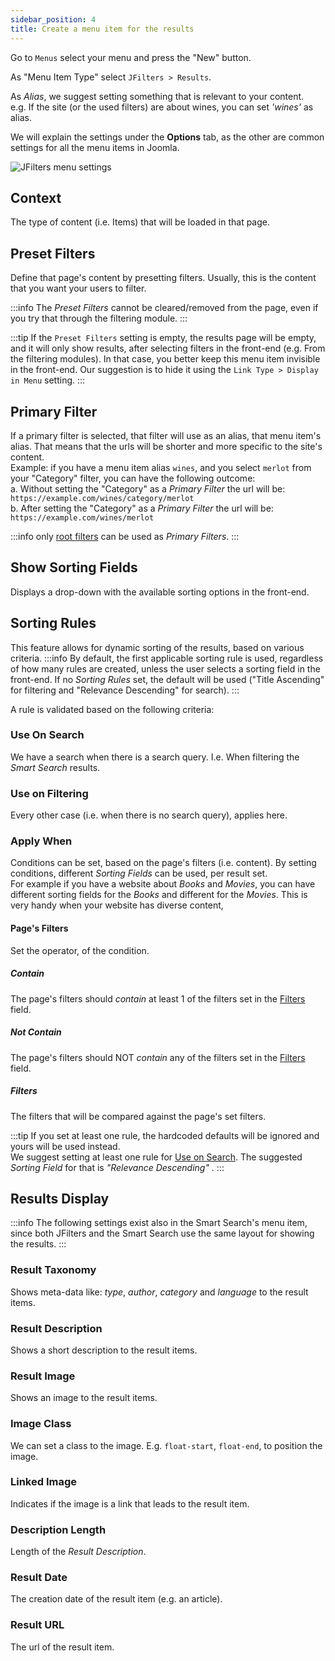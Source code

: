 ```yaml
---
sidebar_position: 4
title: Create a menu item for the results
---
```


Go to `Menus` select your menu and press the "New" button.

As "Menu Item Type" select `JFilters > Results`.

As *Alias*, we suggest setting something that is relevant to your content.  
e.g. If the site (or the used filters) are about wines, you can set *'wines'* as alias. 

We will explain the settings under the **Options** tab, as the other are common settings for all the menu items in Joomla.

![JFilters menu settings](/img/getting-started/menu-options.png)

## Context
The type of content (i.e. Items) that will be loaded in that page.

## Preset Filters
Define that page's content by presetting filters. Usually, this is the content that you want your users to filter.

:::info
The *Preset Filters* cannot be cleared/removed from the page, even if you try that through the filtering module.
:::

:::tip
If the `Preset Filters` setting is empty, the results page will be empty, and it will only show results, after selecting filters in the front-end (e.g. From the filtering modules).
In that case, you better keep this menu item invisible in the front-end.
Our suggestion is to hide it using the `Link Type > Display in Menu` setting.
:::

## Primary Filter
If a primary filter is selected, that filter will use as an alias, that menu item's alias.
That means that the urls will be shorter and more specific to the site's content.\
Example: if you have a menu item alias `wines`, and you select `merlot` from your "Category" filter, you can have the following outcome:\
a. Without setting the "Category" as a *Primary Filter* the url will be:
`https://example.com/wines/category/merlot` \
b. After setting the "Category" as a *Primary Filter* the url will be: `https://example.com/wines/merlot`

:::info
only [root filters](/component/filter-config/filter#root) can be used as *Primary Filters*.
:::

## Show Sorting Fields
Displays a drop-down with the available sorting options in the front-end.

## Sorting Rules
This feature allows for dynamic sorting of the results, based on various criteria.
:::info
By default, the first applicable sorting rule is used, regardless of how many rules are created, unless the user selects a sorting field in the front-end.
If no *Sorting Rules* set, the default will be used ("Title Ascending" for filtering and "Relevance Descending" for search).
:::

A rule is validated based on the following criteria:
### Use On Search 
We have a search when there is a search query. I.e. When filtering the *Smart Search* results.
### Use on Filtering
Every other case (i.e. when there is no search query), applies here.

### Apply When
Conditions can be set, based on the page's filters (i.e. content). By setting conditions, different *Sorting Fields* can be used, per result set.\
For example if you have a website about *Books* and *Movies*, you can have different sorting fields for the *Books* and different for the *Movies*.
This is very handy when your website has diverse content,

####  Page's Filters
Set the operator, of the condition.
##### Contain
The page's filters should *contain* at least 1 of the filters set in the [Filters](#filters) field.
##### Not Contain
The page's filters should NOT *contain* any of the filters set in the [Filters](#filters) field.
##### Filters
The filters that will be compared against the page's set filters.

:::tip
If you set at least one rule, the hardcoded defaults will be ignored and yours will be used instead. \
We suggest setting at least one rule for [Use on Search](#use-on-search). The suggested *Sorting Field* for that is *"Relevance Descending"* .
:::

## Results Display

:::info
The following settings exist also in the Smart Search's menu item, since both JFilters and the Smart Search use the same layout for showing the results.
:::

### Result Taxonomy
Shows meta-data like: *type*, *author*, *category* and *language* to the result items.

### Result Description
Shows a short description to the result items.

### Result Image
Shows an image to the result items.

### Image Class
We can set a class to the image.
E.g. `float-start`, `float-end`, to position the image.

###  Linked Image
Indicates if the image is a link that leads to the result item.

### Description Length
Length of the *Result Description*.

###  Result Date
The creation date of the result item (e.g. an article).

###  Result URL
The url of the result item.
